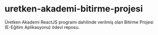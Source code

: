 # uretken-akademi-bitirme-projesi
Üretken Akademi ReactJS programı dahilinde verilmiş olan Bitirme Projesi (E-Eğitim Aplikasyonu) ödevi reposu.
